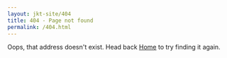 ```yaml
---
layout: jkt-site/404
title: 404 - Page not found
permalink: /404.html
---
```


<p>
Oops, that address doesn't exist. Head back <a href="{{ '/' | relative_url }}">Home</a> to try finding it again.
</p>
